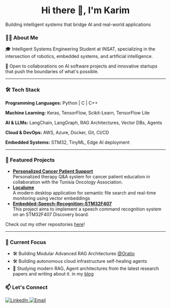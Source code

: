 <h1 align="center">Hi there 👋, I'm Karim</h1>
Building intelligent systems that bridge AI and real-world applications

### 👨‍💻 About Me

🎓 Intelligent Systems Engineering Student at INSAT, specializing in the intersection of robotics, embedded systems, and artificial intelligence.

💼 Open to collaborations on AI software projects and innovative startups that push the boundaries of what's possible.

---

### 🛠️ Tech Stack
**Programming Languages:** Python | C | C++

**Machine Learning:** Keras, TensorFlow, Scikit-Learn, TensorFlow Lite

**AI & LLMs:** LangChain, LangGraph, RAG Architectures, Vector DBs, Agents

**Cloud & DevOps:** AWS, Azure, Docker, Git, CI/CD

**Embedded Systems:** STM32, TinyML, Edge AI deployment

---

### 🌟 Featured Projects
- **[Personalized Cancer Patient Support](https://github.com/PFA2025/RAG_Oncology)**  
  Personalized therapy Q&A system for cancer patient education in collaboration with the Tunisia Oncology Association.
- **[Localume](https://github.com/Med-Karim-Ben-Boubaker/localume)**  
  A modern desktop application for semantic file search and real-time monitoring using vector embeddings
- **[Embedded-Speech-Recognition-STM32F407](https://github.com/Med-Karim-Ben-Boubaker/Embedded-Speech-Recognition-STM32F407)**  
  This project aims to implement a speech command recognition system on an STM32F407 Discovery board.

Check out my other repositories [here](https://github.com/Med-Karim-Ben-Boubaker?tab=repositories)!

---

### 🎯 Current Focus
- 🛠️ Building Modular Advanced RAG Architectures [@Oratio](https://www.linkedin.com/company/oratiotechnologies/posts/?feedView=all)
- 🛠️ Building autonomous cloud infrastructure self-healing agents 
- 📘 Studying modern RAG, Agent architectures from the latest research papers and writing about it. in my [blog](https://med-karim-ben-boubaker.github.io/)



### 📫 Let's Connect
<p align="left">
  <a href="https://www.linkedin.com/in/mohamed-karim-ben-boubaker/" target="_blank">
    <img src="https://img.shields.io/badge/LinkedIn-0077B5?style=for-the-badge&logo=linkedin&logoColor=white" alt="LinkedIn">
  </a>
  <a href="mailto:karimbb2002@gmail.com" target="_blank">
    <img src="https://img.shields.io/badge/Email-D14836?style=for-the-badge&logo=gmail&logoColor=white" alt="Email">
  </a>
</p>

